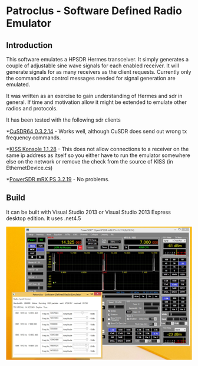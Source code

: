 ﻿Patroclus - Software Defined Radio Emulator
===========================================

## Introduction

This software emulates a HPSDR Hermes transceiver.
It simply generates a couple of adjustable sine wave signals for each enabled receiver.
It will generate signals for as many receivers as the client requests.
Currently only the command and control messages needed for signal generation are emulated. 

It was written as an exercise to gain understanding of Hermes and sdr in general.
If time and motivation allow it might be extended to emulate other radios and protocols.

It has been tested with the following sdr clients

  *[CuSDR64 0.3.2.14](https://plus.google.com/107168125384405552048/posts) - Works well, although CuSDR does send out wrong tx frequency commands.

  *[KISS Konsole 1.1.28](http://openhpsdr.org/wiki/index.php?title=KISS_Konsole) - This does not allow connections to a receiver on the same ip address as itself so you either have to run the emulator somewhere else on the network or remove the check from the source of KISS (in EthernetDevice.cs)

  *[PowerSDR mRX PS 3.2.19](http://openhpsdr.org/wiki/index.php?title=PowerSDR) - No problems.

## Build
It can be built with Visual Studio 2013 or Visual Studio 2013 Express desktop edition.
It uses .net4.5

![Patroclus](docs/patroclus.JPG)

